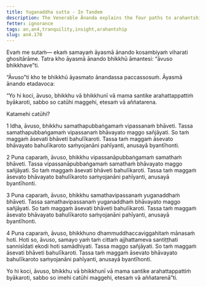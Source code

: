 ```yaml
---
title: Yuganaddha sutta - In Tandem
description: The Venerable Ānanda explains the four paths to arahantship.
fetter: ignorance
tags: an,an4,tranquility,insight,arahantship
slug: an4.170
---
```


Evaṁ me sutaṁ— ekaṁ samayaṁ āyasmā ānando kosambiyaṁ viharati ghositārāme. Tatra kho āyasmā ānando bhikkhū āmantesi: “āvuso bhikkhave”ti.

“Āvuso”ti kho te bhikkhū āyasmato ānandassa paccassosuṁ. Āyasmā ānando etadavoca:

“Yo hi koci, āvuso, bhikkhu vā bhikkhunī vā mama santike arahattappattiṁ byākaroti, sabbo so catūhi maggehi, etesaṁ vā aññatarena.

Katamehi catūhi?

1 Idha, āvuso, bhikkhu samathapubbaṅgamaṁ vipassanaṁ bhāveti. Tassa samathapubbaṅgamaṁ vipassanaṁ bhāvayato maggo sañjāyati. So taṁ maggaṁ āsevati bhāveti bahulīkaroti. Tassa taṁ maggaṁ āsevato bhāvayato bahulīkaroto saṁyojanāni pahīyanti, anusayā byantīhonti.

2 Puna caparaṁ, āvuso, bhikkhu vipassanāpubbaṅgamaṁ samathaṁ bhāveti. Tassa vipassanāpubbaṅgamaṁ samathaṁ bhāvayato maggo sañjāyati. So taṁ maggaṁ āsevati bhāveti bahulīkaroti. Tassa taṁ maggaṁ āsevato bhāvayato bahulīkaroto saṁyojanāni pahīyanti, anusayā byantīhonti.

3 Puna caparaṁ, āvuso, bhikkhu samathavipassanaṁ yuganaddhaṁ bhāveti. Tassa samathavipassanaṁ yuganaddhaṁ bhāvayato maggo sañjāyati. So taṁ maggaṁ āsevati bhāveti bahulīkaroti. Tassa taṁ maggaṁ āsevato bhāvayato bahulīkaroto saṁyojanāni pahīyanti, anusayā byantīhonti.

4 Puna caparaṁ, āvuso, bhikkhuno dhammuddhaccaviggahitaṁ mānasaṁ hoti. Hoti so, āvuso, samayo yaṁ taṁ cittaṁ ajjhattameva santiṭṭhati sannisīdati ekodi hoti samādhiyati. Tassa maggo sañjāyati. So taṁ maggaṁ āsevati bhāveti bahulīkaroti. Tassa taṁ maggaṁ āsevato bhāvayato bahulīkaroto saṁyojanāni pahīyanti, anusayā byantīhonti.

Yo hi koci, āvuso, bhikkhu vā bhikkhunī vā mama santike arahattappattiṁ byākaroti, sabbo so imehi catūhi maggehi, etesaṁ vā aññatarenā”ti.
